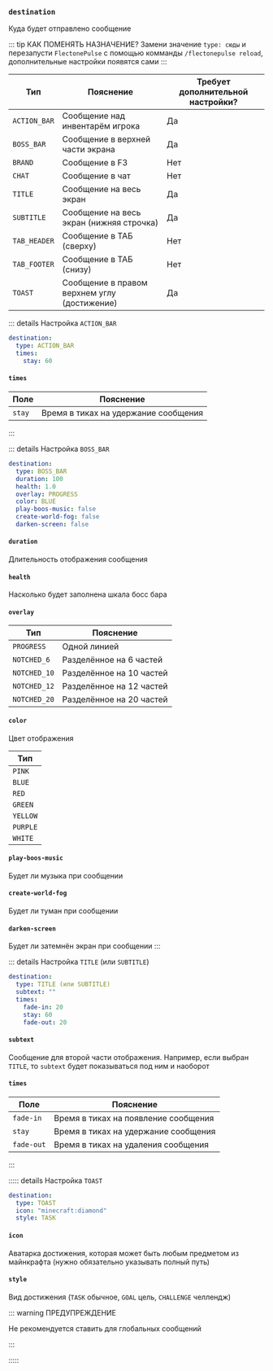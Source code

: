 ### `destination`

Куда будет отправлено сообщение

::: tip КАК ПОМЕНЯТЬ НАЗНАЧЕНИЕ?
Замени значение `type: сюды` и перезапусти `FlectonePulse` с помощью комманды `/flectonepulse reload`, дополнительные настройки появятся сами
:::

| Тип          | Пояснение                                    | Требует дополнительной настройки? |
|--------------|----------------------------------------------|-----------------------------------|
| `ACTION_BAR` | Сообщение над инвентарём игрока              | Да                                |
| `BOSS_BAR`   | Сообщение в верхней части экрана             | Да                                |
| `BRAND`      | Сообщение в F3                               | Нет                               |
| `CHAT`       | Сообщение в чат                              | Нет                               |
| `TITLE`      | Сообщение на весь экран                      | Да                                |
| `SUBTITLE`   | Сообщение на весь экран (нижняя строчка)     | Да                                |
| `TAB_HEADER` | Сообщение в ТАБ (сверху)                     | Нет                               |
| `TAB_FOOTER` | Сообщение в ТАБ (снизу)                      | Нет                               |
| `TOAST`      | Сообщение в правом верхнем углу (достижение) | Да                                |

::: details Настройка `ACTION_BAR`
```yaml
destination:
  type: ACTION_BAR
  times:
    stay: 60
```

#### `times`

| Поле       | Пояснение                            |
|------------|--------------------------------------|
| `stay`     | Время в тиках на удержание сообщения |
:::

::: details Настройка `BOSS_BAR`

```yaml
destination:
  type: BOSS_BAR
  duration: 100
  health: 1.0
  overlay: PROGRESS
  color: BLUE
  play-boos-music: false
  create-world-fog: false
  darken-screen: false
```

#### `duration`

Длительность отображения сообщения

#### `health`

Насколько будет заполнена шкала босс бара

#### `overlay`

| Тип          | Пояснение                |
|--------------|--------------------------|
| `PROGRESS`   | Одной линией             |
| `NOTCHED_6`  | Разделённое на 6 частей  |
| `NOTCHED_10` | Разделённое на 10 частей |
| `NOTCHED_12` | Разделённое на 12 частей |
| `NOTCHED_20` | Разделённое на 20 частей |

#### `color`

Цвет отображения

| Тип      |
|----------|
| `PINK`   |
| `BLUE`   |
| `RED`    |
| `GREEN`  |
| `YELLOW` |
| `PURPLE` |
| `WHITE`  |

#### `play-boos-music`

Будет ли музыка при сообщении

#### `create-world-fog`

Будет ли туман при сообщении

#### `darken-screen`

Будет ли затемнён экран при сообщении
:::

::: details Настройка `TITLE` (или `SUBTITLE`)
```yaml
destination:
  type: TITLE (или SUBTITLE)
  subtext: ""
  times:
    fade-in: 20
    stay: 60
    fade-out: 20
```

#### `subtext`

Сообщение для второй части отображения. Например, если выбран `TITLE`, то `subtext` будет показываться под ним и наоборот

#### `times`

| Поле       | Пояснение                            |
|------------|--------------------------------------|
| `fade-in`  | Время в тиках на появление сообщения |
| `stay`     | Время в тиках на удержание сообщения |
| `fade-out` | Время в тиках на удаления сообщения  |
:::

::::: details Настройка `TOAST`
```yaml
destination:
  type: TOAST
  icon: "minecraft:diamond"
  style: TASK
```

#### `icon`

Аватарка достижения, которая может быть любым предметом из майнкрафта (нужно обязательно указывать полный путь)

#### `style`

Вид достижения (`TASK` обычное, `GOAL` цель, `CHALLENGE` челлендж)

::: warning ПРЕДУПРЕЖДЕНИЕ

Не рекомендуется ставить для глобальных сообщений

:::

:::::
